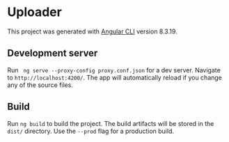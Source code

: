 # Uploader

This project was generated with [Angular CLI](https://github.com/angular/angular-cli) version 8.3.19.

## Development server

Run ` ng serve --proxy-config proxy.conf.json` for a dev server. Navigate to `http://localhost:4200/`. The app will automatically reload if you change any of the source files.

## Build

Run `ng build` to build the project. The build artifacts will be stored in the `dist/` directory. Use the `--prod` flag for a production build.

 
